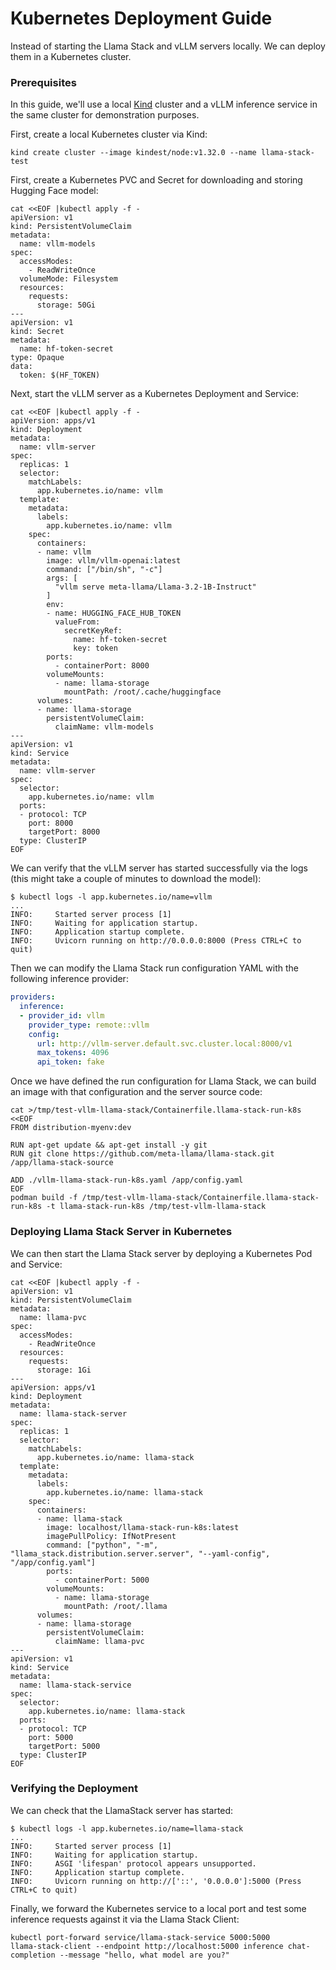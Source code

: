 # Kubernetes Deployment Guide

Instead of starting the Llama Stack and vLLM servers locally. We can deploy them in a Kubernetes cluster.

### Prerequisites
In this guide, we'll use a local [Kind](https://kind.sigs.k8s.io/) cluster and a vLLM inference service in the same cluster for demonstration purposes.

First, create a local Kubernetes cluster via Kind:

```
kind create cluster --image kindest/node:v1.32.0 --name llama-stack-test
```

First, create a Kubernetes PVC and Secret for downloading and storing Hugging Face model:

```
cat <<EOF |kubectl apply -f -
apiVersion: v1
kind: PersistentVolumeClaim
metadata:
  name: vllm-models
spec:
  accessModes:
    - ReadWriteOnce
  volumeMode: Filesystem
  resources:
    requests:
      storage: 50Gi
---
apiVersion: v1
kind: Secret
metadata:
  name: hf-token-secret
type: Opaque
data:
  token: $(HF_TOKEN)
```


Next, start the vLLM server as a Kubernetes Deployment and Service:

```
cat <<EOF |kubectl apply -f -
apiVersion: apps/v1
kind: Deployment
metadata:
  name: vllm-server
spec:
  replicas: 1
  selector:
    matchLabels:
      app.kubernetes.io/name: vllm
  template:
    metadata:
      labels:
        app.kubernetes.io/name: vllm
    spec:
      containers:
      - name: vllm
        image: vllm/vllm-openai:latest
        command: ["/bin/sh", "-c"]
        args: [
          "vllm serve meta-llama/Llama-3.2-1B-Instruct"
        ]
        env:
        - name: HUGGING_FACE_HUB_TOKEN
          valueFrom:
            secretKeyRef:
              name: hf-token-secret
              key: token
        ports:
          - containerPort: 8000
        volumeMounts:
          - name: llama-storage
            mountPath: /root/.cache/huggingface
      volumes:
      - name: llama-storage
        persistentVolumeClaim:
          claimName: vllm-models
---
apiVersion: v1
kind: Service
metadata:
  name: vllm-server
spec:
  selector:
    app.kubernetes.io/name: vllm
  ports:
  - protocol: TCP
    port: 8000
    targetPort: 8000
  type: ClusterIP
EOF
```

We can verify that the vLLM server has started successfully via the logs (this might take a couple of minutes to download the model):

```
$ kubectl logs -l app.kubernetes.io/name=vllm
...
INFO:     Started server process [1]
INFO:     Waiting for application startup.
INFO:     Application startup complete.
INFO:     Uvicorn running on http://0.0.0.0:8000 (Press CTRL+C to quit)
```

Then we can modify the Llama Stack run configuration YAML with the following inference provider:

```yaml
providers:
  inference:
  - provider_id: vllm
    provider_type: remote::vllm
    config:
      url: http://vllm-server.default.svc.cluster.local:8000/v1
      max_tokens: 4096
      api_token: fake
```

Once we have defined the run configuration for Llama Stack, we can build an image with that configuration and the server source code:

```
cat >/tmp/test-vllm-llama-stack/Containerfile.llama-stack-run-k8s <<EOF
FROM distribution-myenv:dev

RUN apt-get update && apt-get install -y git
RUN git clone https://github.com/meta-llama/llama-stack.git /app/llama-stack-source

ADD ./vllm-llama-stack-run-k8s.yaml /app/config.yaml
EOF
podman build -f /tmp/test-vllm-llama-stack/Containerfile.llama-stack-run-k8s -t llama-stack-run-k8s /tmp/test-vllm-llama-stack
```

### Deploying Llama Stack Server in Kubernetes

We can then start the Llama Stack server by deploying a Kubernetes Pod and Service:

```
cat <<EOF |kubectl apply -f -
apiVersion: v1
kind: PersistentVolumeClaim
metadata:
  name: llama-pvc
spec:
  accessModes:
    - ReadWriteOnce
  resources:
    requests:
      storage: 1Gi
---
apiVersion: apps/v1
kind: Deployment
metadata:
  name: llama-stack-server
spec:
  replicas: 1
  selector:
    matchLabels:
      app.kubernetes.io/name: llama-stack
  template:
    metadata:
      labels:
        app.kubernetes.io/name: llama-stack
    spec:
      containers:
      - name: llama-stack
        image: localhost/llama-stack-run-k8s:latest
        imagePullPolicy: IfNotPresent
        command: ["python", "-m", "llama_stack.distribution.server.server", "--yaml-config", "/app/config.yaml"]
        ports:
          - containerPort: 5000
        volumeMounts:
          - name: llama-storage
            mountPath: /root/.llama
      volumes:
      - name: llama-storage
        persistentVolumeClaim:
          claimName: llama-pvc
---
apiVersion: v1
kind: Service
metadata:
  name: llama-stack-service
spec:
  selector:
    app.kubernetes.io/name: llama-stack
  ports:
  - protocol: TCP
    port: 5000
    targetPort: 5000
  type: ClusterIP
EOF
```

### Verifying the Deployment
We can check that the LlamaStack server has started:

```
$ kubectl logs -l app.kubernetes.io/name=llama-stack
...
INFO:     Started server process [1]
INFO:     Waiting for application startup.
INFO:     ASGI 'lifespan' protocol appears unsupported.
INFO:     Application startup complete.
INFO:     Uvicorn running on http://['::', '0.0.0.0']:5000 (Press CTRL+C to quit)
```

Finally, we forward the Kubernetes service to a local port and test some inference requests against it via the Llama Stack Client:

```
kubectl port-forward service/llama-stack-service 5000:5000
llama-stack-client --endpoint http://localhost:5000 inference chat-completion --message "hello, what model are you?"
```
